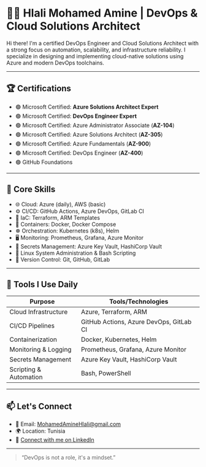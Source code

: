 # 👨‍💻 Hlali Mohamed Amine | DevOps & Cloud Solutions Architect

Hi there! I'm a certified DevOps Engineer and Cloud Solutions Architect with a strong focus on automation, scalability, and infrastructure reliability. I specialize in designing and implementing cloud-native solutions using Azure and modern DevOps toolchains.

---

## 🏆 Certifications

- 🟢 Microsoft Certified: **Azure Solutions Architect Expert**
- 🟢 Microsoft Certified: **DevOps Engineer Expert**
- 🟢 Microsoft Certified: Azure Administrator Associate (**AZ-104**)
- 🟢 Microsoft Certified: Azure Solutions Architect (**AZ-305**)
- 🟢 Microsoft Certified: Azure Fundamentals (**AZ-900**)
- 🟢 Microsoft Certified: DevOps Engineer (**AZ-400**)
- 🟢 GitHub Foundations

---

## 🚀 Core Skills

- 🌐 Cloud: Azure (daily), AWS (basic)
- ⚙️ CI/CD: GitHub Actions, Azure DevOps, GitLab CI
- 🧱 IaC: Terraform, ARM Templates
- 🐳 Containers: Docker, Docker Compose
- ☸️ Orchestration: Kubernetes (k8s), Helm
- 🖥️ Monitoring: Prometheus, Grafana, Azure Monitor
- 🔐 Secrets Management: Azure Key Vault, HashiCorp Vault
- 🐧 Linux System Administration & Bash Scripting
- 🔁 Version Control: Git, GitHub, GitLab

---

## 🧰 Tools I Use Daily

| Purpose               | Tools/Technologies                       |
|-----------------------|------------------------------------------|
| Cloud Infrastructure  | Azure, Terraform, ARM                    |
| CI/CD Pipelines       | GitHub Actions, Azure DevOps, GitLab CI |
| Containerization      | Docker, Kubernetes, Helm                 |
| Monitoring & Logging  | Prometheus, Grafana, Azure Monitor       |
| Secrets Management    | Azure Key Vault, HashiCorp Vault         |
| Scripting & Automation| Bash, PowerShell                         |

---

## 📫 Let's Connect

- 📧 Email: MohamedAmineHlali@gmail.com  
- 🌍 Location: Tunisia 
- 💼 [Connect with me on LinkedIn](https://www.linkedin.com/in/mohamed-amine-hlali/)
  
---

> “DevOps is not a role, it's a mindset.”  
